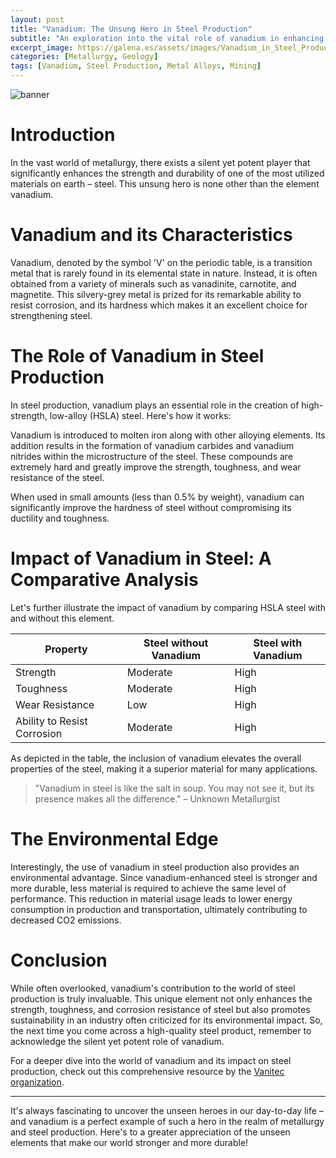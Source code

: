 ```yaml
---
layout: post
title: "Vanadium: The Unsung Hero in Steel Production"
subtitle: "An exploration into the vital role of vanadium in enhancing the strength and durability of steel."
excerpt_image: https://galena.es/assets/images/Vanadium_in_Steel_Production.png
categories: [Metallurgy, Geology]
tags: [Vanadium, Steel Production, Metal Alloys, Mining]
---
```


![banner](https://galena.es/assets/images/Vanadium_in_Steel_Production.png "Illustration depicting the role of vanadium in steel production, highlighting its impact on enhancing strength and durability in steel alloys, with visual elements representing minerals and mining.")

# Introduction

In the vast world of metallurgy, there exists a silent yet potent player that significantly enhances the strength and durability of one of the most utilized materials on earth – steel. This unsung hero is none other than the element vanadium.

# Vanadium and its Characteristics

Vanadium, denoted by the symbol 'V' on the periodic table, is a transition metal that is rarely found in its elemental state in nature. Instead, it is often obtained from a variety of minerals such as vanadinite, carnotite, and magnetite. This silvery-grey metal is prized for its remarkable ability to resist corrosion, and its hardness which makes it an excellent choice for strengthening steel.

# The Role of Vanadium in Steel Production

In steel production, vanadium plays an essential role in the creation of high-strength, low-alloy (HSLA) steel. Here's how it works:

Vanadium is introduced to molten iron along with other alloying elements. Its addition results in the formation of vanadium carbides and vanadium nitrides within the microstructure of the steel. These compounds are extremely hard and greatly improve the strength, toughness, and wear resistance of the steel.

When used in small amounts (less than 0.5% by weight), vanadium can significantly improve the hardness of steel without compromising its ductility and toughness.

# Impact of Vanadium in Steel: A Comparative Analysis

Let's further illustrate the impact of vanadium by comparing HSLA steel with and without this element.

| Property | Steel without Vanadium | Steel with Vanadium |
| -------- | --------------------- | ------------------- |
| Strength | Moderate              | High                |
| Toughness | Moderate              | High                |
| Wear Resistance | Low                | High                |
| Ability to Resist Corrosion | Moderate              | High                |

As depicted in the table, the inclusion of vanadium elevates the overall properties of the steel, making it a superior material for many applications.

> "Vanadium in steel is like the salt in soup. You may not see it, but its presence makes all the difference." – Unknown Metallurgist

# The Environmental Edge

Interestingly, the use of vanadium in steel production also provides an environmental advantage. Since vanadium-enhanced steel is stronger and more durable, less material is required to achieve the same level of performance. This reduction in material usage leads to lower energy consumption in production and transportation, ultimately contributing to decreased CO2 emissions.

# Conclusion

While often overlooked, vanadium's contribution to the world of steel production is truly invaluable. This unique element not only enhances the strength, toughness, and corrosion resistance of steel but also promotes sustainability in an industry often criticized for its environmental impact. So, the next time you come across a high-quality steel product, remember to acknowledge the silent yet potent role of vanadium.

For a deeper dive into the world of vanadium and its impact on steel production, check out this comprehensive resource by the [Vanitec organization](http://www.vanitec.org/).

---

It's always fascinating to uncover the unseen heroes in our day-to-day life – and vanadium is a perfect example of such a hero in the realm of metallurgy and steel production. Here's to a greater appreciation of the unseen elements that make our world stronger and more durable!